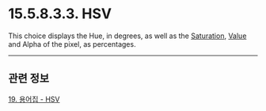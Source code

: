 # 15.5.8.3.3. HSV
This choice displays the Hue, in degrees, as well as the [Saturation](./19-glossaryx-saturation.md), [Value](./19-glossaryx-value_hsv.md) and Alpha of the pixel, as percentages.

***

## 관련 정보

[19. 용어집 - HSV](./19-glossaryx-color_model_hsv.md)
